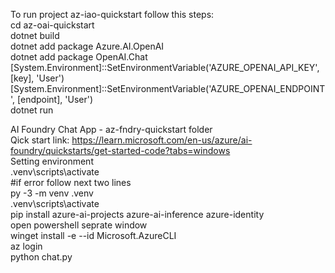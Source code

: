 To run project az-iao-quickstart follow this steps:<br />
cd az-oai-quickstart<br />
dotnet build<br />
dotnet add package Azure.AI.OpenAI<br />
dotnet add package OpenAI.Chat<br />
[System.Environment]::SetEnvironmentVariable('AZURE_OPENAI_API_KEY', [key], 'User')<br />
[System.Environment]::SetEnvironmentVariable('AZURE_OPENAI_ENDPOINT', [endpoint], 'User')<br />
dotnet run<br />

AI Foundry Chat App - az-fndry-quickstart folder<BR/>
  Qick start link: https://learn.microsoft.com/en-us/azure/ai-foundry/quickstarts/get-started-code?tabs=windows<BR/>
	Setting environment<BR/>
    .venv\scripts\activate <BR/>
		#if error follow next two lines<BR/>
			py -3 -m venv .venv<BR/>
			.venv\scripts\activate<BR/>
    pip install azure-ai-projects azure-ai-inference azure-identity<BR/>
		open powershell seprate window<BR/>
			winget install -e --id Microsoft.AzureCLI<BR/>
			az login<BR/>
			python chat.py<BR/>

